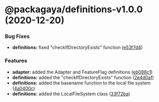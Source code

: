 # @packagaya/definitions-v1.0.0 (2020-12-20)


### Bug Fixes

* **definitions:** fixed "checkIfDirectoryExists" function ([e53f7d4](https://github.com/Packagaya/Packagaya/commit/e53f7d45f8dfa6f1b75cf3bfdd11ff828dad5385))


### Features

* **adapter:** added the Adapter and FeatureFlag definitions ([eb098c1](https://github.com/Packagaya/Packagaya/commit/eb098c1a55c43ab410cc5ef3c91de44feceb6c0e))
* **definitions:** added the "checkIfDirectoryExists" function ([2e4d0af](https://github.com/Packagaya/Packagaya/commit/2e4d0af4ab97eeb2400c61ed0af64e226e9c18ab))
* **definitions:** added the basename function to the local file system ([4a0400c](https://github.com/Packagaya/Packagaya/commit/4a0400c44640cc0719a008865f645e368cb88725))
* **definitions:** added the LocalFileSystem class ([33f72ba](https://github.com/Packagaya/Packagaya/commit/33f72baf8f085e103f0bd69d721ecb65eeb5e5ba))
